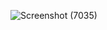 ![Screenshot (7035)](https://github.com/HarshTripathi29/React-practice-projects/assets/106900613/a4c480bf-f237-46f1-bd82-cc00c8734050)
